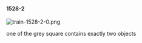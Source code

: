 #### 1528-2
![train-1528-2-0.png](https://github.com/lil-lab/nlvr/raw/master/nlvr/train/images/58/train-1528-2-0.png "train-1528-2-0.png")

one of the grey square contains exactly two objects